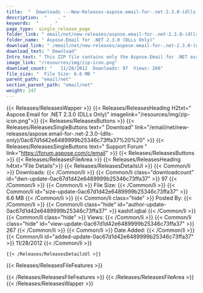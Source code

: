 ```yaml
---
title:  "  Downloads ---New-Releases-aspose.email-for-.net-2.3.0-(dlls-only) . " 
description:  "    . " 
keywords:  "    . " 
page_type:  single_release_page
folder_link: " email/net/new-releases/aspose.email-for-.net-2.3.0-(dlls-only)/"
folder_name: " Aspose.Email for .NET 2.3.0 (DLLs Only)"
download_link: " /email/net/new-releases/aspose.email-for-.net-2.3.0-(dlls-only)/0ac67d1d42e6489999b25346c73ffa37"
download_text: " Download"
Intro_text: " This ZIP file contains only the Aspose.Email for .NET assemblies. The assemblies..."
image_link: "/resources/img/zip-icon.png"
download_count: "   11/28/2012  Downloads: 97  Views: 266"
file_size: "  File Size: 6.6 MB "
parent_path: "email/net"
section_parent_path: "email/net"
weight: 247 
---
```


{{< Releases/ReleasesWapper >}}
  {{< Releases/ReleasesHeading H2txt=" Aspose.Email for .NET 2.3.0 (DLLs Only)" imagelink="/resources/img/zip-icon.png">}}
  {{< Releases/ReleasesButtons >}}
    {{< Releases/ReleasesSingleButtons text=" Download" link="/email/net/new-releases/aspose.email-for-.net-2.3.0-(dlls-only)/0ac67d1d42e6489999b25346c73ffa37%20%20" >}}
    {{< Releases/ReleasesSingleButtons text=" Support Forum " link="https://forum.aspose.com/c/email" >}}
  {{< Releases/ReleasesButtons >}}
  {{< Releases/ReleasesFileArea >}}
    {{< Releases/ReleasesHeading h4txt="File Details">}}
    {{< Releases/ReleasesDetailsUl >}}
            {{< Common/li  >}} Downloads: {{< /Common/li >}} 
      {{< Common/li class="downloadcount" id="dwn-update-0ac67d1d42e6489999b25346c73ffa37" >}} 97 {{< /Common/li >}} 
      {{< Common/li  >}} File Size: {{< /Common/li >}} 
      {{< Common/li id="size-update-0ac67d1d42e6489999b25346c73ffa37" >}} 6.6 MB {{< /Common/li >}} 
      {{< Common/li  class="hide" >}} Posted By: {{< /Common/li >}} 
      {{< Common/li class="hide" id="author-update-0ac67d1d42e6489999b25346c73ffa37" >}} kashif.iqbal {{< /Common/li >}} 
      {{< Common/li class="hide"  >}} Views: {{< /Common/li >}} 
      {{< Common/li class="hide" id="view-update-0ac67d1d42e6489999b25346c73ffa37" >}} 267 {{< /Common/li >}} 
      {{< Common/li  >}} Date Added: {{< /Common/li >}} 
      {{< Common/li id="added-update-0ac67d1d42e6489999b25346c73ffa37" >}} 11/28/2012 {{< /Common/li >}} 

    {{< /Releases/ReleasesDetailsUl >}}

  {{< Releases/ReleasesFileFeatures >}}
      
  {{< /Releases/ReleasesFileFeatures >}}
 {{< /Releases/ReleasesFileArea >}}
{{< /Releases/ReleasesWapper >}}


